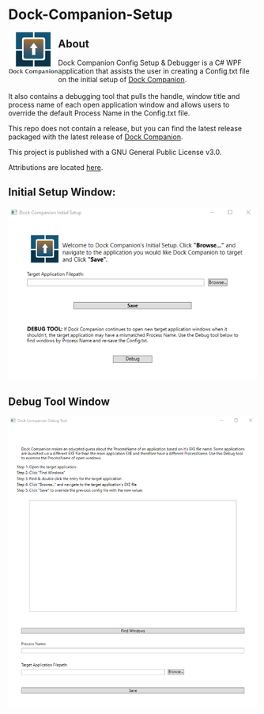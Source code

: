# Dock-Companion-Setup
<img src="https://github.com/tronfacex/Dock-Companion/blob/master/DC-Logo-Text.png" width="20%" ALIGN="left"></img>

<h2 id="about">About</h2>
Dock Companion Config Setup & Debugger is a C# WPF application that assists the user in creating a Config.txt file on the initial setup of <a href="https://github.com/tronfacex/Dock-Companion">Dock Companion</a>.
</br></br>
It also contains a debugging tool that pulls the handle, window title and process name of each open application window and allows users to override the default Process Name in the Config.txt file.

This repo does not contain a release, but you can find the latest release packaged with the latest release of <a href="https://github.com/tronfacex/Dock-Companion">Dock Companion</a>.

This project is published with a GNU General Public License v3.0.

Attributions are located [here](ATTRIBUTIONS.md).

<h2 id="intial-setup-window">Initial Setup Window:</h2>

![Initial Setup](DC-Initial-Setup-Window.png)

<h2 id="debug-window">Debug Tool Window</h2>

![Debug Window](DC-Debug-Window.png)
